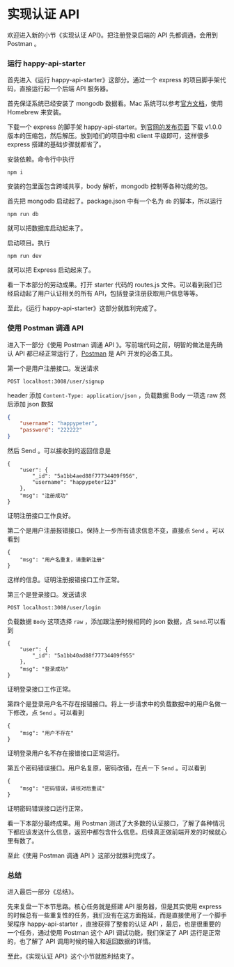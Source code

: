 # 实现认证 API

欢迎进入新的小节《实现认证 API》。把注册登录后端的 API 先都调通，会用到 Postman 。

### 运行 happy-api-starter

首先进入《运行 happy-api-starter》这部分。通过一个 express 的项目脚手架代码，直接运行起一个后端 API 服务器。

首先保证系统已经安装了 mongodb 数据看。Mac 系统可以参考[官方文档](https://docs.mongodb.com/manual/tutorial/install-mongodb-on-os-x/)，使用  Homebrew 来安装。

下载一个 express 的脚手架 happy-api-starter。到[官网的发布页面](https://github.com/happypeter/happy-api-starter/releases) 下载 v1.0.0 版本的压缩包，然后解压。放到咱们的项目中和 client 平级即可，这样很多 express 搭建的基础步骤就都省了。

安装依赖。命令行中执行

```
npm i
```

安装的包里面包含跨域共享，body 解析，mongodb 控制等各种功能的包。

首先把 mongodb 启动起了。package.json 中有一个名为 `db` 的脚本，所以运行

```
npm run db
```

就可以把数据库启动起来了。

启动项目。执行

```
npm run dev
```

就可以把 Express 启动起来了。

看一下本部分的劳动成果。打开 starter 代码的 routes.js 文件。可以看到我们已经启动起了用户认证相关的所有 API，包括登录注册获取用户信息等等。

至此，《运行 happy-api-starter》这部分就胜利完成了。


### 使用 Postman 调通 API

进入下一部分《使用 Postman 调通 API 》。写前端代码之前，明智的做法是先确认 API 都已经正常运行了，[Postman](https://www.getpostman.com/) 是 API 开发的必备工具。

第一个是用户注册接口。发送请求

```
POST localhost:3008/user/signup
```

header 添加 `Content-Type: application/json` ，负载数据  Body 一项选 raw 然后添加 json 数据


```json
{
    "username": "happypeter",
    "password": "222222"
}
```

然后 Send 。可以接收到的返回信息是

```
{
    "user": {
        "_id": "5a1bb4aed88f77734409f956",
        "username": "happypeter123"
    },
    "msg": "注册成功"
}
```

证明注册接口工作良好。

第二个是用户注册报错接口。保持上一步所有请求信息不变，直接点 `Send` 。可以看到

```
{
    "msg": "用户名重复，请重新注册"
}
```

这样的信息。证明注册报错接口工作正常。

第三个是登录接口。发送请求

```
POST localhost:3008/user/login
```

负载数据 `Body` 这项选择 `raw` ，添加跟注册时候相同的 json 数据，点 `Send`.可以看到

```
{
    "user": {
        "_id": "5a1bb40ad88f77734409f955"
    },
    "msg": "登录成功"
}
```

证明登录接口工作正常。

第四个是登录用户名不存在报错接口。将上一步请求中的负载数据中的用户名做一下修改，点 `Send` 。可以看到

```
{
    "msg": "用户不存在"
}
```

证明登录用户名不存在报错接口正常运行。

第五个密码错误接口。用户名复原，密码改错，在点一下 `Send` 。可以看到

```
{
    "msg": "密码错误，请核对后重试"
}
```

证明密码错误接口运行正常。

看一下本部分最终成果。用 Postman 测试了大多数的认证接口，了解了各种情况下都应该发送什么信息，返回中都包含什么信息。后续真正做前端开发的时候就心里有数了。

至此《使用 Postman 调通 API 》这部分就胜利完成了。

### 总结

进入最后一部分《总结》。

先来复盘一下本节思路。核心任务就是搭建 API 服务器，但是其实使用 express 的时候总有一些重复性的任务，我们没有在这方面拖延，而是直接使用了一个脚手架程序 happy-api-starter ，直接获得了整套的认证 API ，最后，也是很重要的一个任务，通过使用 Postman 这个 API 调试功能，我们保证了 API 运行是正常的，也了解了 API 调用时候的输入和返回数据的详情。

至此，《实现认证 API》这个小节就胜利结束了。